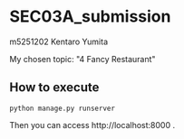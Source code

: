 # SEC03A_submission
m5251202 Kentaro Yumita

My chosen topic: "4 Fancy Restaurant"

## How to execute
```python manage.py runserver```

Then you can access http://localhost:8000 .
